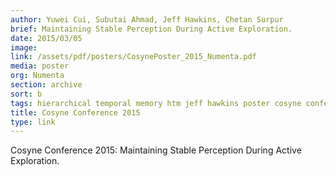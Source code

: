 ```yaml
---
author: Yuwei Cui, Subutai Ahmad, Jeff Hawkins, Chetan Surpur
brief: Maintaining Stable Perception During Active Exploration.
date: 2015/03/05
image:
link: /assets/pdf/posters/CosynePoster_2015_Numenta.pdf
media: poster
org: Numenta
section: archive
sort: b
tags: hierarchical temporal memory htm jeff hawkins poster cosyne conference pdf
title: Cosyne Conference 2015
type: link
---
```


Cosyne Conference 2015: Maintaining Stable Perception During Active Exploration.
